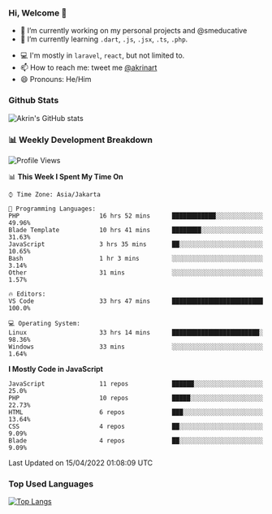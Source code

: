 ### Hi, Welcome 👋

<!--
**akrindev/akrindev** is a ✨ _special_ ✨ repository because its `README.md` (this file) appears on your GitHub profile.

Here are some ideas to get you started:
-->


- 🔭 I’m currently working on my personal projects and @smeducative
- 🌱 I’m currently learning `.dart`, `.js`, `.jsx`, `.ts`, `.php`.
<!-- - 👯 I’m looking to collaborate on -->
<!-- - 🤔 I’m looking for help with ... -->
- 💻 I'm mostly in `laravel`, `react`, but not limited to.
- 📫 How to reach me: tweet me [@akrinart](https://twitter.com/Akrinart)
- 😄 Pronouns: He/Him


### Github Stats
![Akrin's GitHub stats](https://github-readme-stats.vercel.app/api?username=akrindev&show_icons=true&theme=react&count_private=true)

### 📊 Weekly Development Breakdown

<!--START_SECTION:waka-->
![Profile Views](http://img.shields.io/badge/Profile%20Views-7-blue)

📊 **This Week I Spent My Time On** 

```text
⌚︎ Time Zone: Asia/Jakarta

💬 Programming Languages: 
PHP                      16 hrs 52 mins      ████████████░░░░░░░░░░░░░   49.96% 
Blade Template           10 hrs 41 mins      ████████░░░░░░░░░░░░░░░░░   31.63% 
JavaScript               3 hrs 35 mins       ██░░░░░░░░░░░░░░░░░░░░░░░   10.65% 
Bash                     1 hr 3 mins         ░░░░░░░░░░░░░░░░░░░░░░░░░   3.14% 
Other                    31 mins             ░░░░░░░░░░░░░░░░░░░░░░░░░   1.57%

🔥 Editors: 
VS Code                  33 hrs 47 mins      █████████████████████████   100.0%

💻 Operating System: 
Linux                    33 hrs 14 mins      ████████████████████████░   98.36% 
Windows                  33 mins             ░░░░░░░░░░░░░░░░░░░░░░░░░   1.64%

```

**I Mostly Code in JavaScript** 

```text
JavaScript               11 repos            ██████░░░░░░░░░░░░░░░░░░░   25.0% 
PHP                      10 repos            █████░░░░░░░░░░░░░░░░░░░░   22.73% 
HTML                     6 repos             ███░░░░░░░░░░░░░░░░░░░░░░   13.64% 
CSS                      4 repos             ██░░░░░░░░░░░░░░░░░░░░░░░   9.09% 
Blade                    4 repos             ██░░░░░░░░░░░░░░░░░░░░░░░   9.09%

```



 Last Updated on 15/04/2022 01:08:09 UTC
<!--END_SECTION:waka-->

### Top Used Languages
[![Top Langs](https://github-readme-stats.vercel.app/api/top-langs/?username=akrindev&hide=blade,html&langs_count=4)](https://github.com/akrindev)
